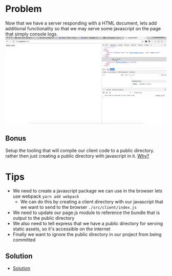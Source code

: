 # Problem
Now that we have a server responding with a HTML document, lets add additional functionality so that 
we may serve some javascript on the page that simply console logs.
<img src="./docs/output.png" />

## Bonus
Setup the tooling that will compile our client code to a public directory. rather then just creating a public directory with
 javascript in it. [Why?](https://github.com/azaharakis/ui-training/tree/master/src/2.%20Build%20Tools/2.%20Webpack)

# Tips
- We need to create a javascript package we can use in the browser lets use webpack `yarn add webpack`
    - We can do this by creating a client directory with our javascript that we want to send to the browser `./src/client/index.js` 
- We need to update our page.js module to reference the bundle that is output to the public directory
- We also need to tell express that we have a public directory for serving static assets, so it's accessible on the internet
- Finally we want to ignore the public directory in our project from being committed
  
## Solution
- [Solution](https://github.com/azaharakis/app-with-server-rendering/compare/1d3e542...a022656)


